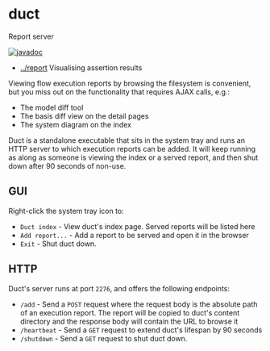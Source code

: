 <!-- title start -->

# duct

Report server

[![javadoc](https://javadoc.io/badge2/com.mastercard.test.flow/duct/javadoc.svg)](https://javadoc.io/doc/com.mastercard.test.flow/duct)

 * [../report](..) Visualising assertion results

<!-- title end -->

Viewing flow execution reports by browsing the filesystem is convenient, but you miss out on the functionality that requires AJAX calls, e.g.:
 * The model diff tool
 * The basis diff view on the detail pages
 * The system diagram on the index

Duct is a standalone executable that sits in the system tray and runs an HTTP server to which execution reports can be added.
It will keep running as along as someone is viewing the index or a served report, and then shut down after 90 seconds of non-use.

## GUI

Right-click the system tray icon to:
 * `Duct index` - View duct's index page. Served reports will be listed here
 * `Add report...` - Add a report to be served and open it in the browser
 * `Exit` - Shut duct down.

## HTTP

Duct's server runs at port `2276`, and offers the following endpoints:

 * `/add` - Send a `POST` request where the request body is the absolute path of an execution report. The report will be copied to duct's content directory and the response body will contain the URL to browse it
 * `/heartbeat` - Send a `GET` request to extend duct's lifespan by 90 seconds
 * `/shutdown` - Send a `GET` request to shut duct down.
